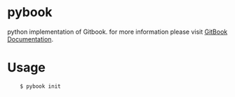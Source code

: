 # pybook
python implementation of Gitbook. for more information please visit  [GitBook Documentation](http://help.gitbook.com/).

# Usage

```
    $ pybook init
```
